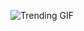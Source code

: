 ![Trending GIF](https://media0.giphy.com/media/v1.Y2lkPThiYjIxNzcyN211cDJxazBlNGcxaGhha2Z3MGc3aWh5MjY4eTZodGszNGZmdDVveSZlcD12MV9naWZzX3NlYXJjaCZjdD1n/wQAbcl6iDnawokpLj9/giphy.gif)
